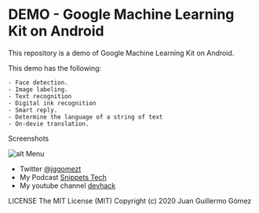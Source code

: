 # DEMO - Google Machine Learning Kit on Android

This repository is a demo of Google Machine Learning Kit on Android.

This demo has the following:

    - Face detection.
    - Image labeling.
    - Text recognition
    - Digital ink recognition
    - Smart reply.
    - Determine the language of a string of text
    - On-devie translation.

Screenshots

![alt Menu](https://github.com/jggomez/google_ml_kit/blob/master/imgs/menu.jpeg)


- Twitter [@jggomezt](https://twitter.com/jggomezt)
- My Podcast [Snippets Tech](https://anchor.fm/jggomez)
- My youtube channel [devhack](https://www.youtube.com/devhack)


LICENSE
The MIT License (MIT)
Copyright (c) 2020 Juan Guillermo Gómez
